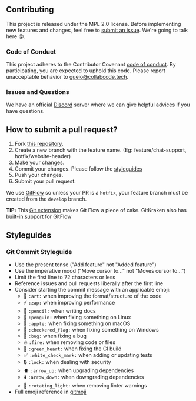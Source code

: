 ## Contributing

This project is released under the MPL 2.0 license.
Before implementing new features and changes, feel free to [submit an issue](https://github.com/CollabCodeTech/collabcodetraining-api-auth/issues/new). We're going to talk here :stuck_out_tongue_winking_eye:.

### Code of Conduct

This project adheres to the Contributor Covenant [code of conduct](CODE_OF_CONDUCT.md). By participating, you are expected to uphold this code. Please report unacceptable behavior to [gueio@collabcode.tech](mailto:gueio@collabcode.tech).

### Issues and Questions

We have an official [Discord](https://discord.gg/YeeEAYj) server where we can give helpful advices if you have questions.

## How to submit a pull request?

1. Fork [this repository](https://github.com/CollabCodeTech/collabcodetraining-api-auth/fork).
2. Create a new branch with the feature name. (Eg: feature/chat-support, hotfix/website-header)
3. Make your changes.
4. Commit your changes. Please follow the [styleguides](#styleguides)
5. Push your changes.
6. Submit your pull request.

We use [GitFlow](https://nvie.com/posts/a-successful-git-branching-model/) so unless your PR is a `hotfix`, your feature branch must be created from the `develop` branch.

**TIP:** This [Git extension](https://github.com/nvie/gitflow) makes Git Flow a piece of cake. GitKraken also has [built-in support](https://support.gitkraken.com/git-workflows-and-extensions/git-flow/) for GitFlow

## Styleguides

### Git Commit Styleguide

- Use the present tense ("Add feature" not "Added feature")
- Use the imperative mood ("Move cursor to..." not "Moves cursor to...")
- Limit the first line to 72 characters or less
- Reference issues and pull requests liberally after the first line
- Consider starting the commit message with an applicable emoji:
  - :art: `:art:` when improving the format/structure of the code
  - :zap: `:zap:` when improving performance
  - :pencil: `:pencil:` when writing docs
  - :penguin: `:penguin:` when fixing something on Linux
  - :apple: `:apple:` when fixing something on macOS
  - :checkered_flag: `:checkered_flag:` when fixing something on Windows
  - :bug: `:bug:` when fixing a bug
  - :fire: `:fire:` when removing code or files
  - :green_heart: `:green_heart:` when fixing the CI build
  - :white_check_mark: `:white_check_mark:` when adding or updating tests
  - :lock: `:lock:` when dealing with security
  - :arrow_up: `:arrow_up:` when upgrading dependencies
  - :arrow_down: `:arrow_down:` when downgrading dependencies
  - :rotating_light: `:rotating_light:` when removing linter warnings
- Full emoji reference in [gitmoji](https://gitmoji.carloscuesta.me/)

